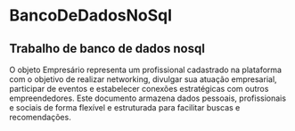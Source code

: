 # BancoDeDadosNoSql
## Trabalho de banco de dados nosql

O objeto Empresário representa um profissional cadastrado na plataforma com o objetivo de realizar networking, divulgar sua atuação empresarial, participar de eventos e estabelecer conexões estratégicas com outros empreendedores. Este documento armazena dados pessoais, profissionais e sociais de forma flexível e estruturada para facilitar buscas e recomendações.
